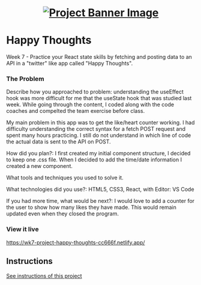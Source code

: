 <h1 align="center">
  <a href="">
    <img src="/src/assets/happy-thoughts.svg" alt="Project Banner Image">
  </a>
</h1>

# Happy Thoughts

Week 7 - Practice your React state skills by fetching and posting data to an API in a "twitter" like app called "Happy Thoughts".

### The Problem

Describe how you approached to problem: understanding the useEffect hook was more difficult for me that the useState hook that was studied last week. While going through the content, I coded along with the code coaches and compelted the team exercise before class.

My main problem in this app was to get the like/heart counter working. I had difficulty understanding the correct syntax for a fetch POST request and spent many hours practicing. I still do not understand in which line of code the actual data is sent to the API on POST. 

How did you plan?: I first created my initial component structure, I decided to keep one .css file. When I decided to add the time/date information I created a new component.

What tools and techniques you used to solve it.  

What technologies did you use?: HTML5, CSS3, React, with Editor: VS Code

If you had more time, what would be next?: I would love to add a counter for the user to show how many likes they have made. This would remain updated even when they closed the program.

### View it live

https://wk7-project-happy-thoughts-cc666f.netlify.app/

## Instructions

<a href="instructions.md">
   See instructions of this project
  </a>
